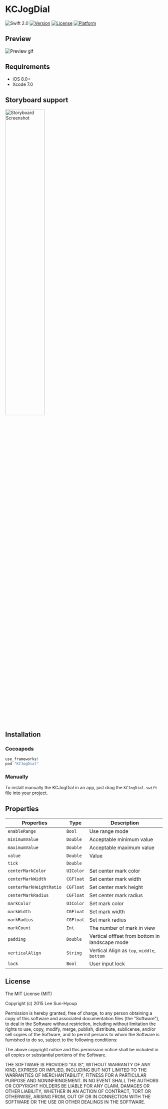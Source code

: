 # KCJogDial
![Swift 2.0](https://img.shields.io/badge/Swift-2.0-orange.svg)
[![Version](https://img.shields.io/cocoapods/v/kcjogdial.svg?style=flat)](http://cocoapods.org/pods/kcjogdial)
[![License](https://img.shields.io/cocoapods/l/kcjogdial.svg?style=flat)](http://cocoapods.org/pods/kcjogdial)
[![Platform](https://img.shields.io/cocoapods/p/kcjogdial.svg?style=flat)](http://cocoapods.org/pods/kcjogdial)

## Preview
<img src="https://github.com/kciter/KCJogDial/raw/master/Images/preview.gif" alt="Preview gif">

## Requirements
* iOS 8.0+
* Xcode 7.0

## Storyboard support
<img src="https://github.com/kciter/KCJogDial/raw/master/Images/storyboard.png" width="50%" alt="Storyboard Screenshot">

## Installation

### Cocoapods
```ruby
use_frameworks!
pod "KCJogDial"
```
### Manually
To install manually the KCJogDial in an app, just drag the `KCJogDial.swift` file into your project.

## Properties
| Properties | Type | Description |
|---|---|---|
|`enableRange` | `Bool` | Use range mode |
|`minimumValue` | `Double` | Acceptable minimum value |
|`maximumValue` | `Double` | Acceptable maximum value |
|`value` | `Double` | Value |
|`tick` | `Double` |  |
|`centerMarkColor` | `UIColor` | Set center mark color |
|`centerMarkWidth` | `CGFloat` | Set center mark width |
|`centerMarkHeightRatio` | `CGFloat` | Set center mark height |
|`centerMarkRadius` | `CGFloat` | Set center mark radius |
|`markColor` | `UIColor` | Set mark color |
|`markWidth` | `CGFloat` | Set mark width |
|`markRadius` | `CGFloat` | Set mark radius |
|`markCount` | `Int` | The number of mark in view |
|`padding` | `Double` | Vertical offfset from bottom in landscape mode |
|`verticalAlign` | `String` | Vertical Align as `top`, `middle`, `bottom` |
|`lock` | `Bool` | User input lock |

## License
The MIT License (MIT)

Copyright (c) 2015 Lee Sun-Hyoup

Permission is hereby granted, free of charge, to any person obtaining a copy
of this software and associated documentation files (the "Software"), to deal
in the Software without restriction, including without limitation the rights
to use, copy, modify, merge, publish, distribute, sublicense, and/or sell
copies of the Software, and to permit persons to whom the Software is
furnished to do so, subject to the following conditions:

The above copyright notice and this permission notice shall be included in all
copies or substantial portions of the Software.

THE SOFTWARE IS PROVIDED "AS IS", WITHOUT WARRANTY OF ANY KIND, EXPRESS OR
IMPLIED, INCLUDING BUT NOT LIMITED TO THE WARRANTIES OF MERCHANTABILITY,
FITNESS FOR A PARTICULAR PURPOSE AND NONINFRINGEMENT. IN NO EVENT SHALL THE
AUTHORS OR COPYRIGHT HOLDERS BE LIABLE FOR ANY CLAIM, DAMAGES OR OTHER
LIABILITY, WHETHER IN AN ACTION OF CONTRACT, TORT OR OTHERWISE, ARISING FROM,
OUT OF OR IN CONNECTION WITH THE SOFTWARE OR THE USE OR OTHER DEALINGS IN THE
SOFTWARE.
